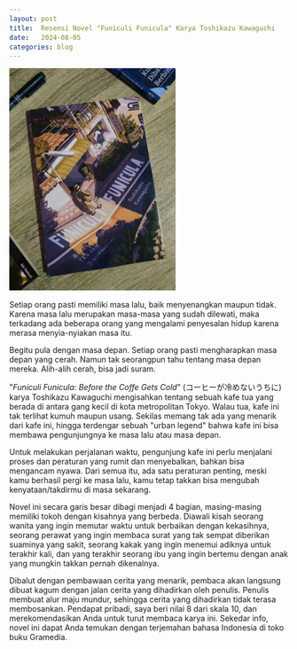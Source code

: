```yaml
---
layout: post
title:  Resensi Novel "Funiculi Funicula" Karya Toshikazu Kawaguchi
date:   2024-08-05
categories: blog
---
```

<img src="/media/FB_IMG_17381234122726294.jpg" width="300" alt="buku"/>

Setiap orang pasti memiliki masa lalu, baik menyenangkan maupun tidak. Karena masa lalu merupakan masa-masa yang sudah dilewati, maka terkadang ada beberapa orang yang mengalami penyesalan hidup karena merasa menyia-nyiakan masa itu.

Begitu pula dengan masa depan. Setiap orang pasti mengharapkan masa depan yang cerah. Namun tak seorangpun tahu tentang masa depan mereka. Alih-alih cerah, bisa jadi suram.

"<i>Funiculi Funicula: Before the Coffe Gets Cold</i>" (コーヒーが冷めないうちに) karya Toshikazu Kawaguchi mengisahkan tentang sebuah kafe tua yang berada di antara gang kecil di kota metropolitan Tokyo. Walau tua, kafe ini tak terlihat kumuh maupun usang. Sekilas memang tak ada yang menarik dari kafe ini, hingga terdengar sebuah "urban legend" bahwa kafe ini bisa membawa pengunjungnya ke masa lalu atau masa depan.

Untuk melakukan perjalanan waktu, pengunjung kafe ini perlu menjalani proses dan peraturan yang rumit dan menyebalkan, bahkan bisa mengancam nyawa. Dari semua itu, ada satu peraturan penting, meski kamu berhasil pergi ke masa lalu, kamu tetap takkan bisa mengubah kenyataan/takdirmu di masa sekarang.

Novel ini secara garis besar dibagi menjadi 4 bagian, masing-masing memiliki tokoh dengan kisahnya yang berbeda. Diawali kisah seorang wanita yang ingin memutar waktu untuk berbaikan dengan kekasihnya, seorang perawat yang ingin membaca surat yang tak sempat diberikan suaminya yang sakit, seorang kakak yang ingin menemui adiknya untuk terakhir kali, dan yang terakhir seorang ibu yang ingin bertemu dengan anak yang mungkin takkan pernah dikenalnya.

Dibalut dengan pembawaan cerita yang menarik, pembaca akan langsung dibuat kagum dengan jalan cerita yang dihadirkan oleh penulis. Penulis membuat alur maju mundur, sehingga cerita yang dihadirkan tidak terasa membosankan. Pendapat pribadi, saya beri nilai 8 dari skala 10, dan merekomendasikan Anda untuk turut membaca karya ini. Sekedar info, novel ini dapat Anda temukan dengan terjemahan bahasa Indonesia di toko buku Gramedia.
